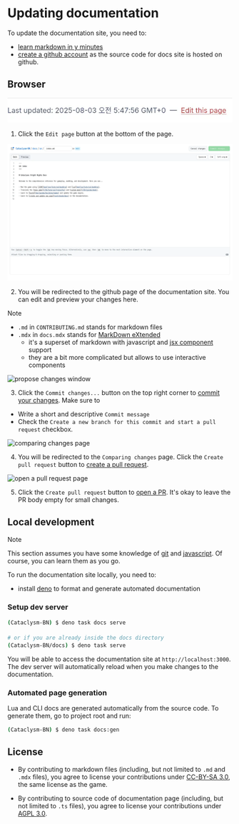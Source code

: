 # Updating documentation

To update the documentation site, you need to:

- [learn markdown in y minutes](https://learnxinyminutes.com/docs/markdown/)
- [create a github account](https://github.com/join) as the source code for docs site is hosted on
  github.

## Browser

![edit page](img/edit.webp)

1. Click the `Edit page` button at the bottom of the page.

![alt text](img/github-edit.webp)

2. You will be redirected to the github page of the documentation site. You can edit and preview your changes here.

> [!NOTE]
>
> - `.md` in `CONTRIBUTING.md` stands for markdown files
> - `.mdx` in `docs.mdx` stands for [MarkDown eXtended](https://mdxjs.com)
>   - it's a superset of markdown with javascript and [jsx component][jsx] support
>   - they are a bit more complicated but allows to use interactive components

[jsx]: https://www.typescriptlang.org/docs/handbook/jsx.html

![propose changes window](https://github.com/scarf005/Cataclysm-BN/assets/54838975/d4a06795-1680-4706-a84c-072346bff109)

3. Click the `Commit changes...` button on the top right corner to [commit your changes](https://github.com/git-guides/git-commit). Make sure to

- Write a short and descriptive `Commit message`
- Check the `Create a new branch for this commit and start a pull request` checkbox.

![comparing changes page](https://github.com/scarf005/Cataclysm-BN/assets/54838975/3551797e-847b-45fe-8869-8b0b15bfb948)

4. You will be redirected to the `Comparing changes` page. Click the `Create pull request` button to [create a pull request](./contributing.md#pull-request-notes).

![open a pull request page](https://github.com/scarf005/Cataclysm-BN/assets/54838975/2a987c19-b165-43c2-a5a2-639f22202926)

5. Click the `Create pull request` button to [open a PR](./contributing.md#pull-request-notes). It's okay to leave the PR body empty for small changes.

## Local development

> [!NOTE]
>
> This section assumes you have some knowledge of [git](https://git-scm.com) and [javascript](https://developer.mozilla.org/en-US/docs/Web/JavaScript). Of course, you can learn them as you go.

To run the documentation site locally, you need to:

- install [deno](https://deno.com) to format and generate automated documentation

### Setup dev server

```sh
(Cataclysm-BN) $ deno task docs serve

# or if you are already inside the docs directory
(Cataclysm-BN/docs) $ deno task serve
```

You will be able to access the documentation site at `http://localhost:3000`. The dev server will automatically reload when you make changes to the documentation.

### Automated page generation

Lua and CLI docs are generated automatically from the source code. To generate them, go to project root and run:

```sh
(Cataclysm-BN) $ deno task docs:gen
```

## License

- By contributing to markdown files (including, but not limited to `.md` and `.mdx` files), you agree to license your contributions under [CC-BY-SA 3.0](https://creativecommons.org/licenses/by-sa/3.0/), the same license as the game.

- By contributing to source code of documentation page (including, but not limited to `.ts` files), you agree to license your contributions under [AGPL 3.0](https://www.gnu.org/licenses/agpl-3.0.en.html).
